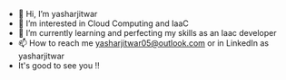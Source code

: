 - 👋 Hi, I’m yasharjitwar
- 👀 I’m interested in Cloud Computing and IaaC
- 🌱 I’m currently learning and perfecting my skills as an Iaac developer
- 📫 How to reach me yasharjitwar05@outlook.com or in LinkedIn as yasharjitwar
- It's good to see you !!

<!---
yA-005/yA-005 is a ✨ special ✨ repository because its `README.md` (this file) appears on your GitHub profile.
You can click the Preview link to take a look at your changes.
--->
